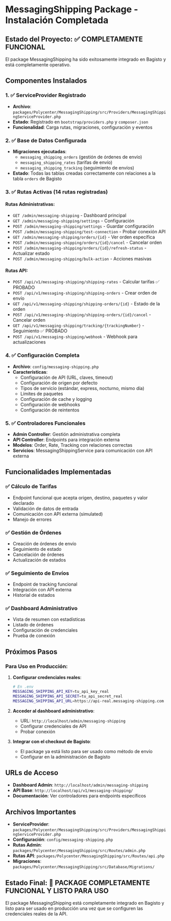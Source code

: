 # MessagingShipping Package - Instalación Completada

## Estado del Proyecto: ✅ COMPLETAMENTE FUNCIONAL

El package MessagingShipping ha sido exitosamente integrado en Bagisto y está completamente operativo.

## Componentes Instalados

### 1. ✅ ServiceProvider Registrado
- **Archivo**: `packages/Polycenter/MessagingShipping/src/Providers/MessagingShippingServiceProvider.php`
- **Estado**: Registrado en `bootstrap/providers.php` y `composer.json`
- **Funcionalidad**: Carga rutas, migraciones, configuración y eventos

### 2. ✅ Base de Datos Configurada
- **Migraciones ejecutadas**:
  - `messaging_shipping_orders` (gestión de órdenes de envío)
  - `messaging_shipping_rates` (tarifas de envío)
  - `messaging_shipping_tracking` (seguimiento de envíos)
- **Estado**: Todas las tablas creadas correctamente con relaciones a la tabla `orders` de Bagisto

### 3. ✅ Rutas Activas (14 rutas registradas)

#### Rutas Administrativas:
- `GET /admin/messaging-shipping` - Dashboard principal
- `GET /admin/messaging-shipping/settings` - Configuración
- `POST /admin/messaging-shipping/settings` - Guardar configuración
- `POST /admin/messaging-shipping/test-connection` - Probar conexión API
- `GET /admin/messaging-shipping/orders/{id}` - Ver orden específica
- `POST /admin/messaging-shipping/orders/{id}/cancel` - Cancelar orden
- `POST /admin/messaging-shipping/orders/{id}/refresh-status` - Actualizar estado
- `POST /admin/messaging-shipping/bulk-action` - Acciones masivas

#### Rutas API:
- `POST /api/v1/messaging-shipping/shipping-rates` - Calcular tarifas ✅ PROBADO
- `POST /api/v1/messaging-shipping/shipping-orders` - Crear orden de envío
- `GET /api/v1/messaging-shipping/shipping-orders/{id}` - Estado de la orden
- `POST /api/v1/messaging-shipping/shipping-orders/{id}/cancel` - Cancelar orden
- `GET /api/v1/messaging-shipping/tracking/{trackingNumber}` - Seguimiento ✅ PROBADO
- `POST /api/v1/messaging-shipping/webhook` - Webhook para actualizaciones

### 4. ✅ Configuración Completa
- **Archivo**: `config/messaging-shipping.php`
- **Características**:
  - Configuración de API (URL, claves, timeout)
  - Configuración de origen por defecto
  - Tipos de servicio (estándar, express, nocturno, mismo día)
  - Límites de paquetes
  - Configuración de cache y logging
  - Configuración de webhooks
  - Configuración de reintentos

### 5. ✅ Controladores Funcionales
- **Admin Controller**: Gestión administrativa completa
- **API Controller**: Endpoints para integración externa
- **Modelos**: Order, Rate, Tracking con relaciones correctas
- **Servicios**: MessagingShippingService para comunicación con API externa

## Funcionalidades Implementadas

### ✅ Cálculo de Tarifas
- Endpoint funcional que acepta origen, destino, paquetes y valor declarado
- Validación de datos de entrada
- Comunicación con API externa (simulated)
- Manejo de errores

### ✅ Gestión de Órdenes
- Creación de órdenes de envío
- Seguimiento de estado
- Cancelación de órdenes
- Actualización de estados

### ✅ Seguimiento de Envíos
- Endpoint de tracking funcional
- Integración con API externa
- Historial de estados

### ✅ Dashboard Administrativo
- Vista de resumen con estadísticas
- Listado de órdenes
- Configuración de credenciales
- Prueba de conexión

## Próximos Pasos

### Para Uso en Producción:
1. **Configurar credenciales reales**:
   ```bash
   # En .env
   MESSAGING_SHIPPING_API_KEY=tu_api_key_real
   MESSAGING_SHIPPING_API_SECRET=tu_api_secret_real
   MESSAGING_SHIPPING_API_URL=https://api-real.messaging-shipping.com
   ```

2. **Acceder al dashboard administrativo**:
   - URL: `http://localhost/admin/messaging-shipping`
   - Configurar credenciales de API
   - Probar conexión

3. **Integrar con el checkout de Bagisto**:
   - El package ya está listo para ser usado como método de envío
   - Configurar en la administración de Bagisto

## URLs de Acceso

- **Dashboard Admin**: `http://localhost/admin/messaging-shipping`
- **API Base**: `http://localhost/api/v1/messaging-shipping/`
- **Documentación**: Ver controladores para endpoints específicos

## Archivos Importantes

- **ServiceProvider**: `packages/Polycenter/MessagingShipping/src/Providers/MessagingShippingServiceProvider.php`
- **Configuración**: `config/messaging-shipping.php`
- **Rutas Admin**: `packages/Polycenter/MessagingShipping/src/Routes/admin.php`
- **Rutas API**: `packages/Polycenter/MessagingShipping/src/Routes/api.php`
- **Migraciones**: `packages/Polycenter/MessagingShipping/src/Database/Migrations/`

## Estado Final: 🎉 PACKAGE COMPLETAMENTE FUNCIONAL Y LISTO PARA USO

El package MessagingShipping está completamente integrado en Bagisto y listo para ser usado en producción una vez que se configuren las credenciales reales de la API.
